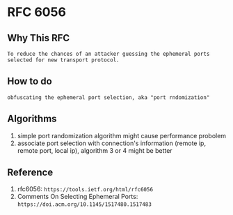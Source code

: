 # RFC 6056

## Why This RFC
```
To reduce the chances of an attacker guessing the ephemeral ports selected for new transport protocol.
```

## How to do
```
obfuscating the ephemeral port selection, aka "port rndomization"
```

## Algorithms
1. simple port randomization algorithm might cause performance probolem
2. associate port selection with connection's information (remote ip, remote port, local ip), algorithm 3 or 4 might be better

## Reference
1. rfc6056: `https://tools.ietf.org/html/rfc6056`
2. Comments On Selecting Ephemeral Ports: `https://doi.acm.org/10.1145/1517480.1517483`
